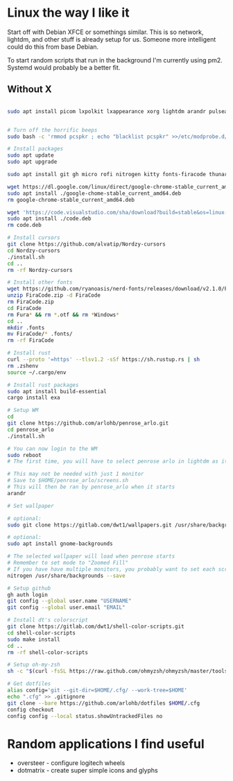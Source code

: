 # Linux the way I like it

Start off with Debian XFCE or somethings similar. This is so network, lightdm, and other stuff is already setup for us.
Someone more intelligent could do this from base Debian.

To start random scripts that run in the background I'm currently using pm2. Systemd would probably be a better fit.

## Without X

```bash

sudo apt install picom lxpolkit lxappearance xorg lightdm arandr pulseaudio pavucontrol alsa-utils -y

```

```bash

# Turn off the horrific beeps
sudo bash -c 'rmmod pcspkr ; echo "blacklist pcspkr" >>/etc/modprobe.d/blacklist.conf'

# Install packages
sudo apt update
sudo apt upgrade

sudo apt install git gh micro rofi nitrogen kitty fonts-firacode thunar mousepad zsh bat lxappearance neofetch curl unzip gnome-keyring -y

wget https://dl.google.com/linux/direct/google-chrome-stable_current_amd64.deb
sudo apt install ./google-chome-stable_current_amd64.deb
rm google-chrome-stable_current_amd64.deb

wget 'https://code.visualstudio.com/sha/download?build=stable&os=linux-deb-x64' -O code.deb
sudo apt install ./code.deb
rm code.deb

# Install cursors
git clone https://github.com/alvatip/Nordzy-cursors
cd Nordzy-cursors
./install.sh
cd ..
rm -rf Nordzy-cursors

# Install other fonts
wget https://github.com/ryanoasis/nerd-fonts/releases/download/v2.1.0/FiraCode.zip
unzip FiraCode.zip -d FiraCode
rm FiraCode.zip
cd FiraCode
rm Fura* && rm *.otf && rm *Windows*
cd ..
mkdir .fonts
mv FiraCode/* .fonts/
rm -rf FiraCode

# Install rust
curl --proto '=https' --tlsv1.2 -sSf https://sh.rustup.rs | sh
rm .zshenv
source ~/.cargo/env

# Install rust packages
sudo apt install build-essential
cargo install exa

# Setup WM
cd
git clone https://github.com/arlohb/penrose_arlo.git
cd penrose_arlo
./install.sh

# You can now login to the WM
sudo reboot
# The first time, you will have to select penrose arlo in lightdm as it is not the default Xsession

# This may not be needed with just 1 monitor
# Save to $HOME/penrose_arlo/screens.sh
# This will then be ran by penrose_arlo when it starts
arandr

# Set wallpaper

# optional:
sudo git clone https://gitlab.com/dwt1/wallpapers.git /usr/share/backgrounds/dt

# optional:
sudo apt install gnome-backgrounds

# The selected wallpaper will load when penrose starts
# Remember to set mode to "Zoomed Fill"
# If you have have multiple monitors, you probably want to set each screen individually instead of "Full Screen"
nitrogen /usr/share/backgrounds --save

# Setup github
gh auth login
git config --global user.name "USERNAME"
git config --global user.email "EMAIL"

# Install dt's colorscript
git clone https://gitlab.com/dwt1/shell-color-scripts.git
cd shell-color-scripts
sudo make install
cd ..
rm -rf shell-color-scripts

# Setup oh-my-zsh
sh -c "$(curl -fsSL https://raw.github.com/ohmyzsh/ohmyzsh/master/tools/install.sh)"

# Get dotfiles
alias config='git --git-dir=$HOME/.cfg/ --work-tree=$HOME'
echo ".cfg" >> .gitignore
git clone --bare https://github.com/arlohb/dotfiles $HOME/.cfg
config checkout
config config --local status.showUntrackedFiles no

```

# Random applications I find useful

- oversteer - configure logitech wheels
- dotmatrix - create super simple icons and glyphs
